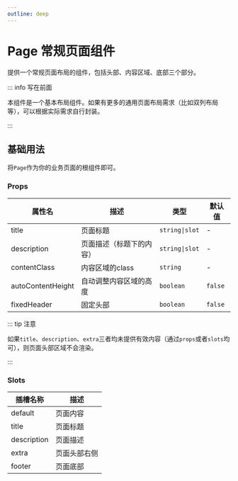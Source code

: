 ```yaml
---
outline: deep
---
```


# Page 常规页面组件

提供一个常规页面布局的组件，包括头部、内容区域、底部三个部分。

::: info 写在前面

本组件是一个基本布局组件。如果有更多的通用页面布局需求（比如双列布局等），可以根据实际需求自行封装。

:::

## 基础用法

将`Page`作为你的业务页面的根组件即可。

### Props

| 属性名            | 描述                     | 类型           | 默认值  |
| ----------------- | ------------------------ | -------------- | ------- |
| title             | 页面标题                 | `string\|slot` | -       |
| description       | 页面描述（标题下的内容） | `string\|slot` | -       |
| contentClass      | 内容区域的class          | `string`       | -       |
| autoContentHeight | 自动调整内容区域的高度   | `boolean`      | `false` |
| fixedHeader       | 固定头部                 | `boolean`      | `false` |

::: tip 注意

如果`title`、`description`、`extra`三者均未提供有效内容（通过`props`或者`slots`均可），则页面头部区域不会渲染。

:::

### Slots

| 插槽名称    | 描述         |
| ----------- | ------------ |
| default     | 页面内容     |
| title       | 页面标题     |
| description | 页面描述     |
| extra       | 页面头部右侧 |
| footer      | 页面底部     |
